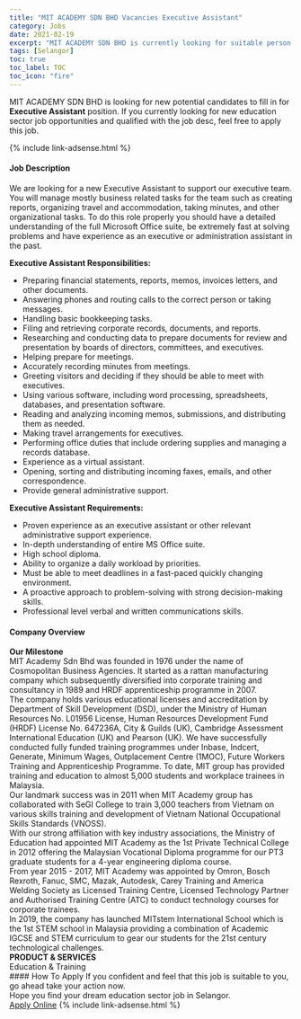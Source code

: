 ```yaml
---
title: "MIT ACADEMY SDN BHD Vacancies Executive Assistant" 
category: Jobs 
date: 2021-02-19 
excerpt: "MIT ACADEMY SDN BHD is currently looking for suitable person to fill in the Executive Assistant which positioned at Selangor" 
tags: [Selangor] 
toc: true 
toc_label: TOC 
toc_icon: "fire" 
--- 
```


<p>MIT ACADEMY SDN BHD is looking for new potential candidates to fill in for <b>Executive Assistant</b> position. If you currently looking for new education sector job opportunities and qualified with the job desc, feel free to apply this job.
</p>{% include link-adsense.html %} 
 <div><div><h4>Job Description</h4></div><div><div><span><div><p>We are looking for a new Executive Assistant to support our executive team. You will manage mostly business related tasks for the team such as creating reports, organizing travel and accommodation, taking minutes, and other organizational tasks. To do this role properly you should have a detailed understanding of the full Microsoft Office suite, be extremely fast at solving problems and have experience as an executive or administration assistant in the past.</p><p><strong>Executive Assistant Responsibilities:</strong></p><ul><li>Preparing financial statements, reports, memos, invoices letters, and other documents.</li><li>Answering phones and routing calls to the correct person or taking messages.</li><li>Handling basic bookkeeping tasks.</li><li>Filing and retrieving corporate records, documents, and reports.</li><li>Researching and conducting data to prepare documents for review and presentation by boards of directors, committees, and executives.</li><li>Helping prepare for meetings.</li><li>Accurately recording minutes from meetings.</li><li>Greeting visitors and deciding if they should be able to meet with executives.</li><li>Using various software, including word processing, spreadsheets, databases, and presentation software.</li><li>Reading and analyzing incoming memos, submissions, and distributing them as needed.</li><li>Making travel arrangements for executives.</li><li>Performing office duties that include ordering supplies and managing a records database.</li><li>Experience as a virtual assistant.</li><li>Opening, sorting and distributing incoming faxes, emails, and other correspondence.</li><li>Provide general administrative support.</li></ul><p><strong>Executive Assistant Requirements:</strong></p><ul><li>Proven experience as an executive assistant or other relevant administrative support experience.</li><li>In-depth understanding of entire MS Office suite.</li><li>High school diploma.</li><li>Ability to organize a daily workload by priorities.</li><li>Must be able to meet deadlines in a fast-paced quickly changing environment.</li><li>A proactive approach to problem-solving with strong decision-making skills.</li><li>Professional level verbal and written communications skills.</li></ul></div></span></div></div></div> 
<div><div><h4>Company Overview</h4></div><div><div><span><div><div>
<div>
<div>
<div>
<strong>Our Milestone</strong></div>
<div>
<div>
					MIT Academy Sdn Bhd was founded in 1976 under the name of Cosmopolitan Business Agencies. It started as a rattan manufacturing company which subsequently diversified into corporate training and consultancy in 1989 and HRDF apprenticeship programme in 2007.</div>
<div>
					The company holds various educational licenses and accreditation by Department of Skill Development (DSD), under the Ministry of Human Resources No. L01956 License, Human Resources Development Fund (HRDF) License No. 647236A, City &amp; Guilds (UK), Cambridge Assessment International Education (UK) and Pearson (UK). We have successfully conducted fully funded training programmes under Inbase, Indcert, Generate, Minimum Wages, Outplacement Centre (1MOC), Future Workers Training and Apprenticeship Programme. To date, MIT group has provided training and education to almost 5,000 students and workplace trainees in Malaysia.</div>
<div>
					Our landmark success was in 2011 when MIT Academy group has collaborated with SeGI College to train 3,000 teachers from Vietnam on various skills training and development of Vietnam National Occupational Skills Standards (VNOSS).</div>
<div>
					With our strong affiliation with key industry associations, the Ministry of Education had appointed MIT Academy as the 1st Private Technical College in 2012 offering the Malaysian Vocational Diploma programme for our PT3 graduate students for a 4-year engineering diploma course.</div>
<div>
					From year 2015 - 2017, MIT Academy was appointed by Omron, Bosch Rexroth, Fanuc, SMC, Mazak, Autodesk, Carey Training and America Welding Society as Licensed Training Centre, Licensed Technology Partner and Authorised Training Centre (ATC) to conduct technology courses for corporate trainees.</div>
<div>
					In 2019, the company has launched MITstem International School which is the 1st STEM school in Malaysia providing a combination of Academic IGCSE and STEM curriculum to gear our students for the 21st century technological challenges.</div>
</div>
</div>
</div>
<div>
<div>
<strong>PRODUCT &amp; SERVICES</strong></div>
</div>
<div>
<div>
			Education &amp; Training&#8239;&#160;</div>
</div>
</div></div></span></div></div></div> 
#### How To Apply 
If you confident and feel that this job is suitable to you, go ahead take your action now. <br/> 
Hope you find your dream education sector job in Selangor. <br/> 
<a href="https://www.jobstreet.com.my/en/job/executive-assistant-4486655?jobId=jobstreet-my-job-4486655" class="btn btn--info" target="_blank" rel="nofollow noopenner">Apply Online</a> 
{% include link-adsense.html %} 